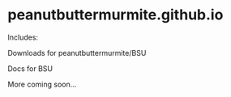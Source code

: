 # peanutbuttermurmite.github.io
Includes:

Downloads for peanutbuttermurmite/BSU

Docs for BSU

More coming soon...
